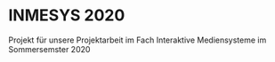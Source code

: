 # INMESYS 2020

Projekt für unsere Projektarbeit im Fach Interaktive Mediensysteme im Sommersemster 2020